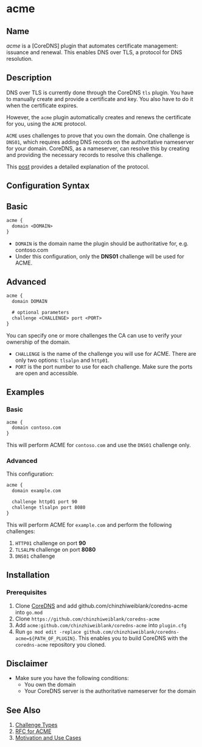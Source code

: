 # acme

## Name
*acme* is a [CoreDNS] plugin that automates certificate management: issuance and renewal.
This enables DNS over TLS, a protocol for DNS resolution.

## Description

DNS over TLS is currently done through the CoreDNS `tls` plugin. You have to manually create and provide a certificate and key. You also have to do it when the certificate expires.

However, the `acme` plugin automatically creates and renews the certificate for you, using the `ACME` protocol.

`ACME` uses challenges to prove that you own the domain. One challenge is `DNS01`, which requires adding DNS records on the authoritative nameserver for your domain. CoreDNS, as a nameserver, can resolve this by creating and providing the necessary records to resolve this challenge.

This [post](https://www.thesslstore.com/blog/acme-protocol-what-it-is-and-how-it-works/) provides a detailed explanation of the protocol.

## Configuration Syntax
## Basic
~~~txt
acme {
  domain <DOMAIN>
}
~~~

* `DOMAIN` is the domain name the plugin should be authoritative for, e.g. contoso.com
* Under this configuration, only the **DNS01** challenge will be used for ACME.

## Advanced
~~~txt
acme {
  domain DOMAIN

  # optional parameters
  challenge <CHALLENGE> port <PORT>
}
~~~
You can specify one or more challenges the CA can use to verify your ownership of the domain.
* `CHALLENGE` is the name of the challenge you will use for ACME. There are only two options: `tlsalpn` and `http01`.
* `PORT` is the port number to use for each challenge. Make sure the ports are open and accessible.


## Examples
### Basic
~~~txt
acme {
  domain contoso.com
}
~~~
This will perform ACME for `contoso.com` and use the `DNS01` challenge only.

### Advanced
This configuration:
~~~txt
acme {
  domain example.com

  challenge http01 port 90
  challenge tlsalpn port 8080
}
~~~
This will perform ACME for `example.com` and perform the following challenges:
1. `HTTP01` challenge on port **90**
2. `TLSALPN` challenge on port **8080**
3. `DNS01` challenge

## Installation
### Prerequisites
1. Clone [CoreDNS](https://github.com/coredns/coredns) and add github.com/chinzhiweiblank/coredns-acme into `go.mod`
2. Clone `https://github.com/chinzhiweiblank/coredns-acme`
3. Add `acme:github.com/chinzhiweiblank/coredns-acme` into `plugin.cfg`
4. Run `go mod edit -replace github.com/chinzhiweiblank/coredns-acme=${PATH_OF_PLUGIN}`. This enables you to build CoreDNS with the `coredns-acme` repository you cloned.

## Disclaimer
* Make sure you have the following conditions: 
  * You own the domain
  * Your CoreDNS server is the authoritative nameserver for the domain

## See Also
1. [Challenge Types](https://letsencrypt.org/docs/challenge-types/)
2. [RFC for ACME](https://datatracker.ietf.org/doc/html/rfc8555/)
3. [Motivation and Use Cases](./plugin.md)